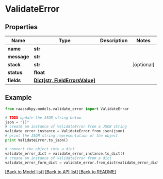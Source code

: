 # ValidateError


## Properties
Name | Type | Description | Notes
------------ | ------------- | ------------- | -------------
**name** | **str** |  | 
**message** | **str** |  | 
**stack** | **str** |  | [optional] 
**status** | **float** |  | 
**fields** | [**Dict[str, FieldErrorsValue]**](FieldErrorsValue.md) |  | 

## Example

```python
from raassdkpy.models.validate_error import ValidateError

# TODO update the JSON string below
json = "{}"
# create an instance of ValidateError from a JSON string
validate_error_instance = ValidateError.from_json(json)
# print the JSON string representation of the object
print ValidateError.to_json()

# convert the object into a dict
validate_error_dict = validate_error_instance.to_dict()
# create an instance of ValidateError from a dict
validate_error_form_dict = validate_error.from_dict(validate_error_dict)
```
[[Back to Model list]](../README.md#documentation-for-models) [[Back to API list]](../README.md#documentation-for-api-endpoints) [[Back to README]](../README.md)


